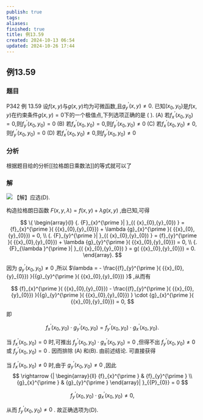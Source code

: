 ```yaml
---
publish: true
tags: 
aliases: 
finished: true
title: 例13.59
created: 2024-10-13 06:54
updated: 2024-10-26 17:44
---
```

## 例13.59
### 题目
P342 例 13.59 设$f( {x, y})$与$g( {x, y})$均为可微函数,且${g}_{y}^{\prime }( {x, y}) \neq 0$. 已知$( {{x}_{0},{y}_{0}})$是$f( {x, y})$在约束条件$g( {x, y}) = 0$下的一个极值点,下列选项正确的是 ( ).
(A) 若${f}_{x}^{\prime }( {{x}_{0},{y}_{0}}) = 0$,则${f}_{y}^{\prime }( {{x}_{0},{y}_{0}}) = 0$
(B) 若${f}_{x}^{\prime }( {{x}_{0},{y}_{0}}) = 0$,则${f}_{y}^{\prime }( {{x}_{0},{y}_{0}}) \neq 0$
(C) 若${f}_{x}^{\prime }( {{x}_{0},{y}_{0}}) \neq 0$,则${f}_{y}^{\prime }( {{x}_{0},{y}_{0}}) = 0$
(D) 若${f}_{x}^{\prime }( {{x}_{0},{y}_{0}}) \neq 0$,则${f}_{y}^{\prime }( {{x}_{0},{y}_{0}}) \neq 0$
### 分析
根据题目给的分析[[拉格朗日乘数法]]的等式就可以了
### 解
![](https://img.hwenyi.live/202410270149093.webp)
【解】应选(D).

构造拉格朗日函数 $F( {x, y,\lambda }) = f( {x, y}) + {\lambda g}( {x, y})$ ,由已知,可得

$$
\{ \begin{array}{l} {. {F}_{x}^{\prime }| }_{( {x}_{0},{y}_{0}) } = {f}_{x}^{\prime }( {{x}_{0},{y}_{0}}) + \lambda {g}_{x}^{\prime }( {{x}_{0},{y}_{0}}) = 0, \\ {. {F}_{y}^{\prime }| }_{( {x}_{0},{y}_{0}) } = {f}_{y}^{\prime }( {{x}_{0},{y}_{0}}) + \lambda {g}_{y}^{\prime }( {{x}_{0},{y}_{0}}) = 0, \\ {. {F}_{\lambda }^{\prime }| }_{( {x}_{0},{y}_{0}) } = g( {{x}_{0},{y}_{0}}) = 0. \end{array}.
$$

因为 ${g}_{y}^{\prime }( {{x}_{0},{y}_{0}}) \neq 0$ ,所以 $\lambda = - \frac{{f}_{y}^{\prime }( {{x}_{0},{y}_{0}}) }{{g}_{y}^{\prime }( {{x}_{0},{y}_{0}}) }$ ,从而有

$$
{f}_{x}^{\prime }( {{x}_{0},{y}_{0}}) - \frac{{f}_{y}^{\prime }( {{x}_{0},{y}_{0}}) }{{g}_{y}^{\prime }( {{x}_{0},{y}_{0}}) } \cdot {g}_{x}^{\prime }( {{x}_{0},{y}_{0}}) = 0,
$$

即

$$
{f}_{x}^{\prime }( {{x}_{0},{y}_{0}}) \cdot {g}_{y}^{\prime }( {{x}_{0},{y}_{0}}) = {f}_{y}^{\prime }( {{x}_{0},{y}_{0}}) \cdot {g}_{x}^{\prime }( {{x}_{0},{y}_{0}}) .
$$

当 ${f}_{x}^{\prime }( {{x}_{0},{y}_{0}}) = 0$ 时,可推出 ${f}_{y}^{\prime }( {{x}_{0},{y}_{0}}) \cdot {g}_{x}^{\prime }( {{x}_{0},{y}_{0}}) = 0$ ,但得不出 ${f}_{y}^{\prime }( {{x}_{0},{y}_{0}}) \neq 0$ 或 ${f}_{y}^{\prime }( {{x}_{0},{y}_{0}}) = 0$ . 因而排除 (A) 和(B). 由前述结论. 可直接获得

当 ${f}_{x}^{\prime }( {{x}_{0},{y}_{0}}) \neq 0$ 时,由于 ${g}_{y}^{\prime }( {{x}_{0},{y}_{0}}) \neq 0$ ,因此
$$
\rightarrow {| \begin{array}{ll} {f}_{x}^{\prime } & {f}_{y}^{\prime } \\ {g}_{x}^{\prime } & {g}_{y}^{\prime } \end{array}| }_{{P}_{0}} = 0
$$

$$
{f}_{y}^{\prime }( {{x}_{0},{y}_{0}}) \cdot {g}_{x}^{\prime }( {{x}_{0},{y}_{0}}) \neq 0,
$$

从而 ${f}_{y}^{\prime }( {{x}_{0},{y}_{0}}) \neq 0$ . 故正确选项为(D).